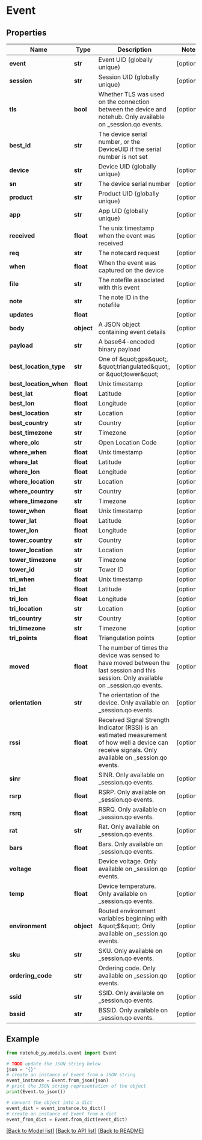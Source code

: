 # Event


## Properties

Name | Type | Description | Notes
------------ | ------------- | ------------- | -------------
**event** | **str** | Event UID (globally unique) | [optional] 
**session** | **str** | Session UID (globally unique) | [optional] 
**tls** | **bool** | Whether TLS was used on the connection between the device and notehub. Only available on _session.qo events. | [optional] 
**best_id** | **str** | The device serial number, or the DeviceUID if the serial number is not set | [optional] 
**device** | **str** | Device UID (globally unique) | [optional] 
**sn** | **str** | The device serial number | [optional] 
**product** | **str** | Product UID (globally unique) | [optional] 
**app** | **str** | App UID (globally unique) | [optional] 
**received** | **float** | The unix timestamp when the event was received | [optional] 
**req** | **str** | The notecard request | [optional] 
**when** | **float** | When the event was captured on the device | [optional] 
**file** | **str** | The notefile associated with this event | [optional] 
**note** | **str** | The note ID in the notefile | [optional] 
**updates** | **float** |  | [optional] 
**body** | **object** | A JSON object containing event details | [optional] 
**payload** | **str** | A base64-encoded binary payload | [optional] 
**best_location_type** | **str** | One of \&quot;gps\&quot;, \&quot;triangulated\&quot;, or \&quot;tower\&quot; | [optional] 
**best_location_when** | **float** | Unix timestamp | [optional] 
**best_lat** | **float** | Latitude | [optional] 
**best_lon** | **float** | Longitude | [optional] 
**best_location** | **str** | Location | [optional] 
**best_country** | **str** | Country | [optional] 
**best_timezone** | **str** | Timezone | [optional] 
**where_olc** | **str** | Open Location Code | [optional] 
**where_when** | **float** | Unix timestamp | [optional] 
**where_lat** | **float** | Latitude | [optional] 
**where_lon** | **float** | Longitude | [optional] 
**where_location** | **str** | Location | [optional] 
**where_country** | **str** | Country | [optional] 
**where_timezone** | **str** | Timezone | [optional] 
**tower_when** | **float** | Unix timestamp | [optional] 
**tower_lat** | **float** | Latitude | [optional] 
**tower_lon** | **float** | Longitude | [optional] 
**tower_country** | **str** | Country | [optional] 
**tower_location** | **str** | Location | [optional] 
**tower_timezone** | **str** | Timezone | [optional] 
**tower_id** | **str** | Tower ID | [optional] 
**tri_when** | **float** | Unix timestamp | [optional] 
**tri_lat** | **float** | Latitude | [optional] 
**tri_lon** | **float** | Longitude | [optional] 
**tri_location** | **str** | Location | [optional] 
**tri_country** | **str** | Country | [optional] 
**tri_timezone** | **str** | Timezone | [optional] 
**tri_points** | **float** | Triangulation points | [optional] 
**moved** | **float** | The number of times the device was sensed to have moved between the last session and this session. Only available on _session.qo events. | [optional] 
**orientation** | **str** | The orientation of the device. Only available on _session.qo events. | [optional] 
**rssi** | **float** | Received Signal Strength Indicator (RSSI) is an estimated measurement of how well a device can receive signals. Only available on _session.qo events. | [optional] 
**sinr** | **float** | SINR. Only available on _session.qo events. | [optional] 
**rsrp** | **float** | RSRP. Only available on _session.qo events. | [optional] 
**rsrq** | **float** | RSRQ. Only available on _session.qo events. | [optional] 
**rat** | **str** | Rat. Only available on _session.qo events. | [optional] 
**bars** | **float** | Bars. Only available on _session.qo events. | [optional] 
**voltage** | **float** | Device voltage. Only available on _session.qo events. | [optional] 
**temp** | **float** | Device temperature. Only available on _session.qo events. | [optional] 
**environment** | **object** | Routed environment variables beginning with \&quot;$\&quot;. Only available on _session.qo events. | [optional] 
**sku** | **str** | SKU. Only available on _session.qo events. | [optional] 
**ordering_code** | **str** | Ordering code. Only available on _session.qo events. | [optional] 
**ssid** | **str** | SSID. Only available on _session.qo events. | [optional] 
**bssid** | **str** | BSSID. Only available on _session.qo events. | [optional] 

## Example

```python
from notehub_py.models.event import Event

# TODO update the JSON string below
json = "{}"
# create an instance of Event from a JSON string
event_instance = Event.from_json(json)
# print the JSON string representation of the object
print(Event.to_json())

# convert the object into a dict
event_dict = event_instance.to_dict()
# create an instance of Event from a dict
event_from_dict = Event.from_dict(event_dict)
```
[[Back to Model list]](../README.md#documentation-for-models) [[Back to API list]](../README.md#documentation-for-api-endpoints) [[Back to README]](../README.md)



